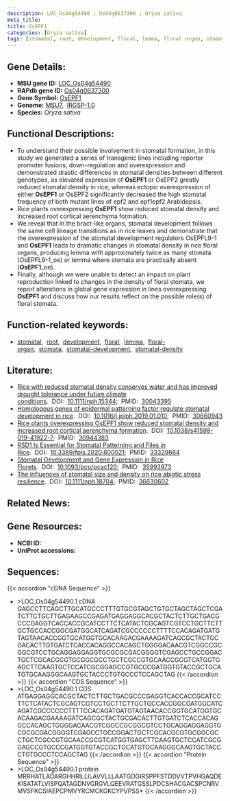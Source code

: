 ```yaml
---
description: LOC_Os04g54490 ; Os04g0637300 ; Oryza sativa
meta_title:
title: OsEPF1
categories: [Oryza sativa]
tags: [stomatal, root, development, floral, lemma, floral organ, stomata, stomatal development, stomatal density]
---
```


## Gene Details:
- **MSU gene ID:** [LOC_Os04g54490](http://rice.uga.edu/cgi-bin/ORF_infopage.cgi?orf=LOC_Os04g54490)  
- **RAPdb gene ID:** [Os04g0637300](https://rapdb.dna.affrc.go.jp/locus/?name=Os04g0637300)  
- **Gene Symbol:** <u>OsEPF1</u>
- **Genome:**  [MSU7](http://rice.uga.edu/),&nbsp;&nbsp;[IRGSP-1.0](https://rapdb.dna.affrc.go.jp/download/irgsp1.html)
- **Species:** *Oryza sativa*

## Functional Descriptions:
   - To understand their possible involvement in stomatal formation, in this study we generated a series of transgenic lines including reporter promoter fusions, down-regulation and overexpression and demonstrated drastic differences in stomatal densities between different genotypes, as elevated expression of **OsEPF1** or OsEPF2 greatly reduced stomatal density in rice, whereas ectopic overexpression of either **OsEPF1** or OsEPF2 significantly decreased the high stomatal frequency of both mutant lines of epf2 and epf1epf2 Arabidopsis.
   - Rice plants overexpressing **OsEPF1** show reduced stomatal density and increased root cortical aerenchyma formation.
   - We reveal that in the bract-like organs, stomatal development follows the same cell lineage transitions as in rice leaves and demonstrate that the overexpression of the stomatal development regulators OsEPFL9-1 and **OsEPF1** leads to dramatic changes in stomatal density in rice floral organs, producing lemma with approximately twice as many stomata (OsEPFL9-1_oe) or lemma where stomata are practically absent (**OsEPF1**_oe).
   - Finally, although we were unable to detect an impact on plant reproduction linked to changes in the density of floral stomata, we report alterations in global gene expression in lines overexpressing **OsEPF1** and discuss how our results reflect on the possible role(s) of floral stomata.

## Function-related keywords:
   - [stomatal](/tags/stomatal/),&nbsp;&nbsp;[root](/tags/root/),&nbsp;&nbsp;[development](/tags/development/),&nbsp;&nbsp;[floral](/tags/floral/),&nbsp;&nbsp;[lemma](/tags/lemma/),&nbsp;&nbsp;[floral-organ](/tags/floral-organ/),&nbsp;&nbsp;[stomata](/tags/stomata/),&nbsp;&nbsp;[stomatal-development](/tags/stomatal-development/),&nbsp;&nbsp;[stomatal-density](/tags/stomatal-density/)

## Literature:
   - [Rice with reduced stomatal density conserves water and has improved drought tolerance under future climate conditions](https://www.doi.org/10.1111/nph.15344).&nbsp;&nbsp;DOI:&nbsp;&nbsp;[10.1111/nph.15344](https://www.doi.org/10.1111/nph.15344);&nbsp;&nbsp;PMID:&nbsp;&nbsp;[30043395](https://pubmed.ncbi.nlm.nih.gov/30043395/)
   - [Homologous genes of epidermal patterning factor regulate stomatal development in rice](https://www.doi.org/10.1016/j.jplph.2019.01.010).&nbsp;&nbsp;DOI:&nbsp;&nbsp;[10.1016/j.jplph.2019.01.010](https://www.doi.org/10.1016/j.jplph.2019.01.010);&nbsp;&nbsp;PMID:&nbsp;&nbsp;[30660943](https://pubmed.ncbi.nlm.nih.gov/30660943/)
   - [Rice plants overexpressing OsEPF1 show reduced stomatal density and increased root cortical aerenchyma formation](https://www.doi.org/10.1038/s41598-019-41922-7).&nbsp;&nbsp;DOI:&nbsp;&nbsp;[10.1038/s41598-019-41922-7](https://www.doi.org/10.1038/s41598-019-41922-7);&nbsp;&nbsp;PMID:&nbsp;&nbsp;[30944383](https://pubmed.ncbi.nlm.nih.gov/30944383/)
   - [RSD1 Is Essential for Stomatal Patterning and Files in Rice](https://www.doi.org/10.3389/fpls.2020.600021).&nbsp;&nbsp;DOI:&nbsp;&nbsp;[10.3389/fpls.2020.600021](https://www.doi.org/10.3389/fpls.2020.600021);&nbsp;&nbsp;PMID:&nbsp;&nbsp;[33329664](https://pubmed.ncbi.nlm.nih.gov/33329664/)
   - [Stomatal Development and Gene Expression in Rice Florets](https://www.doi.org/10.1093/pcp/pcac120).&nbsp;&nbsp;DOI:&nbsp;&nbsp;[10.1093/pcp/pcac120](https://www.doi.org/10.1093/pcp/pcac120);&nbsp;&nbsp;PMID:&nbsp;&nbsp;[35993973](https://pubmed.ncbi.nlm.nih.gov/35993973/)
   - [The influences of stomatal size and density on rice abiotic stress resilience](https://www.doi.org/10.1111/nph.18704).&nbsp;&nbsp;DOI:&nbsp;&nbsp;[10.1111/nph.18704](https://www.doi.org/10.1111/nph.18704);&nbsp;&nbsp;PMID:&nbsp;&nbsp;[36630602](https://pubmed.ncbi.nlm.nih.gov/36630602/)

## Related News:

## Gene Resources:
- **NCBI ID:**  []()
- **UniProt accessions:** [](https://www.uniprot.org/uniprotkb//entry)

## Sequences:
{{< accordion "cDNA Sequence" >}}
- \>LOC_Os04g54490.1 cDNA
GAGCCTTCAGCTTGCATGCCCTTTGTGCGTAGCTGTGCTAGCTAGCTCGATCTTCTGCTTGAGAAGCCGAGATGAGGAGGCACGCTACTCTTGCTGACGCCCGAGGTCACCACCGCATCCTTCTCATACTCGCAGTCGTCCTGCTTCTTGCTGCCACCGGCGATGGCATCAGATCGCCCCCCTTTTCCACAGATGATGTAGTAACACCGGTGCATGGTGCACAAGACGAAAAGATCAGCGCTACTGCGACACTTGTGATCTCACCACAGGCCACAGCTGGGGACAACGTCGGCCGCGGCGTCCTGCAGGAGGAGGTGCGCGCGACGGGGTCGAGCCTGCCGGACTGCTCGCACGCGTGCGGCGCCTGCTCGCCGTGCAACCGCGTCATGGTGAGCTTCAAGTGCTCCATCGCGGAGCCGTGCCCGATGGTGTACCGCTGCATGTGCAAGGGCAAGTGCTACCCTGTGCCCTCCAGCTAG
{{< /accordion >}}
{{< accordion "CDS Sequence" >}}
- \>LOC_Os04g54490.1 CDS
ATGAGGAGGCACGCTACTCTTGCTGACGCCCGAGGTCACCACCGCATCCTTCTCATACTCGCAGTCGTCCTGCTTCTTGCTGCCACCGGCGATGGCATCAGATCGCCCCCCTTTTCCACAGATGATGTAGTAACACCGGTGCATGGTGCACAAGACGAAAAGATCAGCGCTACTGCGACACTTGTGATCTCACCACAGGCCACAGCTGGGGACAACGTCGGCCGCGGCGTCCTGCAGGAGGAGGTGCGCGCGACGGGGTCGAGCCTGCCGGACTGCTCGCACGCGTGCGGCGCCTGCTCGCCGTGCAACCGCGTCATGGTGAGCTTCAAGTGCTCCATCGCGGAGCCGTGCCCGATGGTGTACCGCTGCATGTGCAAGGGCAAGTGCTACCCTGTGCCCTCCAGCTAG
{{< /accordion >}}
{{< accordion "Protein Sequence" >}}
- \>LOC_Os04g54490.1 protein
MRRHATLADARGHHRILLILAVVLLLAATGDGIRSPPFSTDDVVTPVHGAQDEKISATATLVISPQATAGDNVGRGVLQEEVRATGSSLPDCSHACGACSPCNRVMVSFKCSIAEPCPMVYRCMCKGKCYPVPSS*
{{< /accordion >}}
